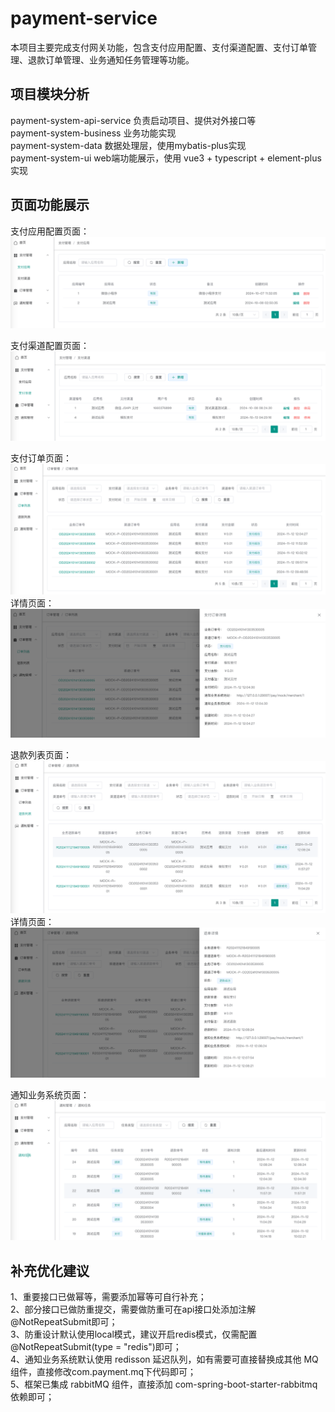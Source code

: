 # payment-service

本项目主要完成支付网关功能，包含支付应用配置、支付渠道配置、支付订单管理、退款订单管理、业务通知任务管理等功能。

## 项目模块分析
payment-system-api-service  负责启动项目、提供对外接口等  
payment-system-business  业务功能实现  
payment-system-data  数据处理层，使用mybatis-plus实现  
payment-system-ui  web端功能展示，使用 vue3 + typescript + element-plus 实现  

## 页面功能展示

支付应用配置页面：
![img.png](assets/img.png)

支付渠道配置页面：
![img_1.png](assets/img_1.png)

支付订单页面：
![img_2.png](assets/img_2.png)
详情页面：
![img_3.png](assets/img_3.png)

退款列表页面：
![img_4.png](assets/img_4.png)
详情页面：
![img_5.png](assets/img_5.png)

通知业务系统页面：
![img_6.png](assets/img_6.png)

## 补充优化建议
1、重要接口已做幂等，需要添加幂等可自行补充；  
2、部分接口已做防重提交，需要做防重可在api接口处添加注解@NotRepeatSubmit即可；  
3、防重设计默认使用local模式，建议开启redis模式，仅需配置@NotRepeatSubmit(type = "redis")即可；  
4、通知业务系统默认使用 redisson 延迟队列，如有需要可直接替换成其他 MQ 组件，直接修改com.payment.mq下代码即可；  
5、框架已集成 rabbitMQ 组件，直接添加 com-spring-boot-starter-rabbitmq 依赖即可；  